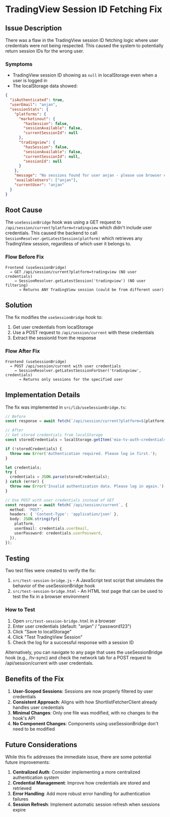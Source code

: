 # TradingView Session ID Fetching Fix

## Issue Description

There was a flaw in the TradingView session ID fetching logic where user credentials were not being respected. This caused the system to potentially return session IDs for the wrong user.

### Symptoms

- TradingView session ID showing as `null` in localStorage even when a user is logged in
- The localStorage data showed:

```json
{
  "isAuthenticated": true,
  "userEmail": "anjan",
  "sessionStats": {
    "platforms": {
      "marketinout": {
        "hasSession": false,
        "sessionAvailable": false,
        "currentSessionId": null
      },
      "tradingview": {
        "hasSession": false,
        "sessionAvailable": false,
        "currentSessionId": null,
        "sessionId": null
      }
    },
    "message": "No sessions found for user anjan - please use browser extension to capture sessions",
    "availableUsers": ["anjan"],
    "currentUser": "anjan"
  }
}
```

## Root Cause

The `useSessionBridge` hook was using a GET request to `/api/session/current?platform=tradingview` which didn't include user credentials. This caused the backend to call `SessionResolver.getLatestSession(platform)` which retrieves any TradingView session, regardless of which user it belongs to.

### Flow Before Fix

```
Frontend (useSessionBridge) 
  → GET /api/session/current?platform=tradingview (NO user credentials)
    → SessionResolver.getLatestSession('tradingview') (NO user filtering)
      → Returns ANY TradingView session (could be from different user)
```

## Solution

The fix modifies the `useSessionBridge` hook to:

1. Get user credentials from localStorage
2. Use a POST request to `/api/session/current` with these credentials
3. Extract the sessionId from the response

### Flow After Fix

```
Frontend (useSessionBridge) 
  → POST /api/session/current with user credentials
    → SessionResolver.getLatestSessionForUser('tradingview', credentials)
      → Returns only sessions for the specified user
```

## Implementation Details

The fix was implemented in `src/lib/useSessionBridge.ts`:

```typescript
// Before
const response = await fetch(`/api/session/current?platform=${platform}`);

// After
// Get stored credentials from localStorage
const storedCredentials = localStorage.getItem('mio-tv-auth-credentials');

if (!storedCredentials) {
  throw new Error('Authentication required. Please log in first.');
}

let credentials;
try {
  credentials = JSON.parse(storedCredentials);
} catch (error) {
  throw new Error('Invalid authentication data. Please log in again.');
}

// Use POST with user credentials instead of GET
const response = await fetch(`/api/session/current`, {
  method: 'POST',
  headers: { 'Content-Type': 'application/json' },
  body: JSON.stringify({
    platform,
    userEmail: credentials.userEmail,
    userPassword: credentials.userPassword,
  }),
});
```

## Testing

Two test files were created to verify the fix:

1. `src/test-session-bridge.js` - A JavaScript test script that simulates the behavior of the useSessionBridge hook
2. `src/test-session-bridge.html` - An HTML test page that can be used to test the fix in a browser environment

### How to Test

1. Open `src/test-session-bridge.html` in a browser
2. Enter user credentials (default: "anjan" / "password123")
3. Click "Save to localStorage"
4. Click "Test TradingView Session"
5. Check the log for a successful response with a session ID

Alternatively, you can navigate to any page that uses the useSessionBridge hook (e.g., /tv-sync) and check the network tab for a POST request to /api/session/current with user credentials.

## Benefits of the Fix

1. **User-Scoped Sessions**: Sessions are now properly filtered by user credentials
2. **Consistent Approach**: Aligns with how ShortlistFetcherClient already handles user credentials
3. **Minimal Changes**: Only one file was modified, with no changes to the hook's API
4. **No Component Changes**: Components using useSessionBridge don't need to be modified

## Future Considerations

While this fix addresses the immediate issue, there are some potential future improvements:

1. **Centralized Auth**: Consider implementing a more centralized authentication system
2. **Credential Management**: Improve how credentials are stored and retrieved
3. **Error Handling**: Add more robust error handling for authentication failures
4. **Session Refresh**: Implement automatic session refresh when sessions expire
